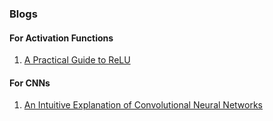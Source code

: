 



### Blogs


#### For Activation Functions

1. [A Practical Guide to ReLU](https://medium.com/@danqing/a-practical-guide-to-relu-b83ca804f1f7#targetText=ReLU%20stands%20for%20rectified%20linear,neural%20networks%2C%20especially%20in%20CNNs.)

#### For CNNs

1. [An Intuitive Explanation of Convolutional Neural Networks](https://ujjwalkarn.me/2016/08/11/intuitive-explanation-convnets/)
